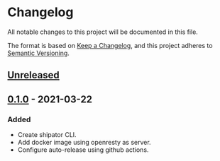 # Changelog
All notable changes to this project will be documented in this file.

The format is based on [Keep a Changelog](https://keepachangelog.com/en/1.0.0/),
and this project adheres to [Semantic Versioning](https://semver.org/spec/v2.0.0.html).

## [Unreleased]

## [0.1.0] - 2021-03-22
### Added
- Create shipator CLI.
- Add docker image using openresty as server.
- Configure auto-release using github actions.

[Unreleased]: https://github.com/brainnco/shipator/compare/v0.1.0...HEAD
[0.1.0]: https://github.com/brainnco/shipator/releases/tag/v0.1.0
